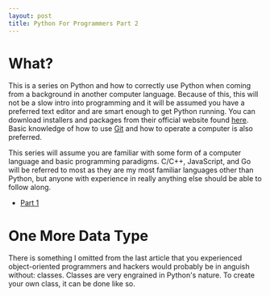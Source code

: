 ```yaml
---
layout: post
title: Python For Programmers Part 2
---
```


# What?

This is a series on Python and how to correctly use Python when coming from a background in another computer language. Because of this, this will not be a slow intro into programming and it will be assumed you have a preferred text editor and are smart enough to get Python running. You can download installers and packages from their official website found [here](https://www.python.org/downloads/). Basic knowledge of how to use [Git](https://git-scm.com/) and how to operate a computer is also preferred.

This series will assume you are familiar with some form of a computer language and basic programming paradigms. C/C++, JavaScript, and Go will be referred to most as they are my most familiar languages other than Python, but anyone with experience in really anything else should be able to follow along.

- [Part 1](https://chand1012.dev/PythonForProgrammers/)

# One More Data Type

There is something I omitted from the last article that you experienced object-oriented programmers and hackers would probably be in anguish without: classes. Classes are very engrained in Python's nature. To create your own class, it can be done like so. 

